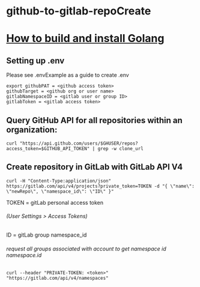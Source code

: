 # github-to-gitlab-repoCreate
# [How to build and install Golang](https://www.digitalocean.com/community/tutorials/how-to-build-and-install-go-programs)
## Setting up .env
 Please see .envExample as a guide to create .env
 ```
export githubPAT = <github access token>
githubTarget = <github org or user name>
gitlabNamespaceID = <gitlab user or group ID>
gitlabToken = <gitlab access token>

 ```


## Query GitHub API for all repositories within an organization:
```bigquery
curl "https://api.github.com/users/$GHUSER/repos?access_token=$GITHUB_API_TOKEN" | grep -w clone_url
```

## Create repository in GitLab with GitLab API V4
```bigquery
curl -H "Content-Type:application/json" https://gitlab.com/api/v4/projects?private_token=TOKEN -d "{ \"name\": \"newRepo\", \"namespace_id\": \"ID\" }"            
```

TOKEN = gitLab personal access token
###### (User Settings > Access Tokens)
ID    = gitLab group namespace_id
###### request all groups associated with account to get namespace id namespace.id
```
curl --header "PRIVATE-TOKEN: <token>" "https://gitlab.com/api/v4/namespaces"    
```
